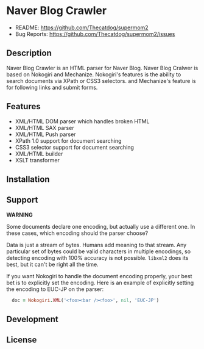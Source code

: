 # Naver Blog Crawler

* README:       https://github.com/Thecatdog/supermom2
* Bug Reports:  https://github.com/Thecatdog/supermom2/issues


## Description

Naver Blog Crawler is an HTML parser for Naver Blog. Naver Blog Cralwer is based on Nokogiri and Mechanize.
Nokogiri's features is the ability to search documents via XPath or CSS3 selectors. and Mechanize's feature is for following links and submit forms.

## Features

* XML/HTML DOM parser which handles broken HTML
* XML/HTML SAX parser
* XML/HTML Push parser
* XPath 1.0 support for document searching
* CSS3 selector support for document searching
* XML/HTML builder
* XSLT transformer



## Installation


## Support




__WARNING__

Some documents declare one encoding, but actually use a different
one. In these cases, which encoding should the parser choose?

Data is just a stream of bytes. Humans add meaning to that stream. Any
particular set of bytes could be valid characters in multiple
encodings, so detecting encoding with 100% accuracy is not
possible. `libxml2` does its best, but it can't be right all the time.

If you want Nokogiri to handle the document encoding properly, your
best bet is to explicitly set the encoding.  Here is an example of
explicitly setting the encoding to EUC-JP on the parser:

```ruby
  doc = Nokogiri.XML('<foo><bar /><foo>', nil, 'EUC-JP')
```

## Development


## License


